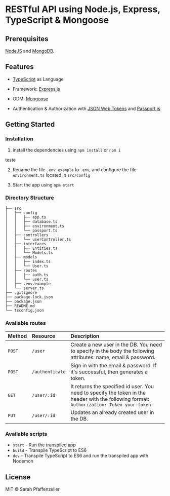 # RESTful API using Node.js, Express, TypeScript & Mongoose

## Prerequisites

[NodeJS](https://nodejs.org/en/download/) and [MongoDB](https://docs.mongodb.com/manual/administration/install-community/).

## Features

- [TypeScript](https://www.typescriptlang.org/) as Language

- Framework: [Express.js](https://expressjs.com/)

- ODM: [Mongoose](https://mongoosejs.com/)

- Authentication & Authorization with [JSON Web Tokens](https://jwt.io/) and [Passport.js](http://www.passportjs.org/)

## Getting Started

### Installation

1. install the dependencies using `npm install` or `npm i`

teste

2. Rename the file `.env.example` to `.env`, and configure the file `environment.ts` located in `src/config`

2. Start the app using `npm start`

### Directory Structure

```
├── src
│   ├── config
│   │   ├── app.ts
│   │   ├── database.ts
│   │   ├── environment.ts
│   │   └── passport.ts
│   ├── controllers
│   │   └── userController.ts
│   ├── interfaces
│   │   ├── Entities.ts
│   │   └── Models.ts
│   ├── models
│   │   ├── index.ts
│   │   └── User.ts
│   ├── routes
│   │   ├── auth.ts
│   │   └── user.ts
│   ├── .env.example
│   └── server.ts
├── .gitignore
├── package-lock.json
├── package.json
├── README.md
└── tsconfig.json
```

### Available routes

| Method   | Resource        | Description                                                                                                                                 |
| :------- | :-------------- | :------------------------------------------------------------------------------------------------------------------------------------------ |
| `POST`   | `/user`     | Create a new user in the DB. You need to specify in the body the following attributes: name, email & password.                        |
| `POST`   | `/authenticate` | Sign in with the email & password. If it's successful, then generates a token.                                                            |
| `GET`    | `/user/:id`    | It returns the specified id user. You need to specify the token in the header with the following format: `Authorization: Token your-token` |
| `PUT`    | `/user/:id`    | Updates an already created user in the DB.                                                                                                   |

### Available scripts

- `start` - Run the transpiled app
- `build` - Transpile TypeScript to ES6
- `dev` - Transpile TypeScript to ES6 and run the transpiled app with Nodemon

## License

MIT © Sarah Pfaffenzeller
